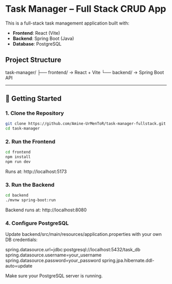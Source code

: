 # Task Manager – Full Stack CRUD App



This is a full-stack task management application built with:

- **Frontend**: React (Vite)
- **Backend**: Spring Boot (Java)
- **Database**: PostgreSQL

## Project Structure

task-manager/
├── frontend/ → React + Vite
└── backend/ → Spring Boot API

---

## 🚀 Getting Started

### 1. Clone the Repository

```bash
git clone https://github.com/Amine-UrMenToR/task-manager-fullstack.git
cd task-manager
```

### 2. Run the Frontend

```bash
cd frontend
npm install
npm run dev
```

Runs at: http://localhost:5173

### 3. Run the Backend

```bash
cd backend
./mvnw spring-boot:run
```

Backend runs at: http://localhost:8080

### 4. Configure PostgreSQL

Update backend/src/main/resources/application.properties with your own DB credentials:

spring.datasource.url=jdbc:postgresql://localhost:5432/task_db
spring.datasource.username=your_username
spring.datasource.password=your_password
spring.jpa.hibernate.ddl-auto=update

Make sure your PostgreSQL server is running.